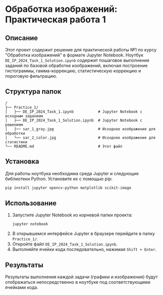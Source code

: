 
# Обработка изображений: Практическая работа 1

## Описание

Этот проект содержит решение для практической работы №1 по курсу "Обработка изображений" в формате Jupyter Notebook. Ноутбук `DE_IP_2024_Task_1_Solution.ipynb` содержит пошаговое выполнение заданий по базовой обработке изображений, включая построение гистограммы, гамма-коррекцию, статистическую коррекцию и пороговую фильтрацию.

## Структура папок

```
/
├── Practice_1/
│   ├── DE_IP_2024_Task_1.ipynb           # Jupyter Notebook с исходным заданием
│   ├── DE_IP_2024_Task_1_Solution.ipynb  # Jupyter Notebook с решением
│   ├── sar_1_gray.jpg                    # Исходное изображение для обработки
│   └── sar_2_color.jpg                   # Исходное изображение для статистики
└── README.md                             # Этот файл
```

## Установка

Для работы ноутбука необходима среда Jupyter и следующие библиотеки Python. Установите их с помощью pip:

```bash
pip install jupyter opencv-python matplotlib scikit-image
```

## Использование

1.  Запустите Jupyter Notebook из корневой папки проекта:
    ```bash
    jupyter notebook
    ```
2.  В открывшемся интерфейсе Jupyter в браузере перейдите в папку `Practice_1/`.
3.  Откройте файл `DE_IP_2024_Task_1_Solution.ipynb`.
4.  Выполняйте ячейки кода последовательно, нажимая `Shift + Enter`.

## Результаты

Результаты выполнения каждой задачи (графики и изображения) будут отображаться непосредственно в ноутбуке под соответствующими ячейками кода.

